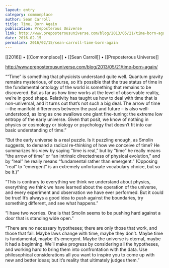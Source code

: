 ```yaml
---
layout: entry
category: commonplace
author: Sean Carroll
title: Time, Born Again
publication: Preposterous Universe
link: http://www.preposterousuniverse.com/blog/2013/05/21/time-born-again/
date: 2016-02-15
permalink: 2016/02/15/sean-carroll-time-born-again
---
```


[[2016]] • [[Commonplace]] • [[Sean Carroll]] • [[Preposterous Universe]]

http://www.preposterousuniverse.com/blog/2013/05/21/time-born-again/

““Time” is something that physicists understand quite well. Quantum gravity remains mysterious, of course, so it’s possible that the true status of time in the fundamental ontology of the world is something that remains to be discovered. But as far as how time works at the level of observable reality, we’re in good shape. Relativity has taught us how to deal with time that is non-universal, and it turns out that’s not such a big deal. The arrow of time—the manifold differences between the past and future – is also well-understood, as long as one swallows one giant fine-tuning: the extreme low entropy of the early universe. Given that posit, we know of nothing in physics or cosmology or biology or psychology that doesn’t fit into our basic understanding of time.”

“But the early universe is a real puzzle. Is it puzzling enough, as Smolin suggests, to demand a radical re-thinking of how we conceive of time? He summarizes his view by saying “time is real,” but by “time” he really means “the arrow of time” or “an intrinsic directedness of physical evolution,” and by “real” he really means “fundamental rather than emergent.” (Opposing “real” to “emergent” is an extremely unfortunate vocabulary choice, but so be it.)”

“This is contrary to everything we think we understand about physics, everything we think we have learned about the operation of the universe, and every experiment and observation we have ever performed. But it could be true! It’s always a good idea to push against the boundaries, try something different, and see what happens.”

“I have two worries. One is that Smolin seems to be pushing hard against a door that is standing wide open.”

“There are no necessary hypotheses; there are only those that work, and those that fail. Maybe laws change with time, maybe they don’t. Maybe time is fundamental, maybe it’s emergent. Maybe the universe is eternal, maybe it had a beginning. We’ll make progress by considering all the hypotheses, and working hard to bring them into confrontation with the data. Use philosophical considerations all you want to inspire you to come up with new and better ideas; but it’s reality that ultimately judges them.”

